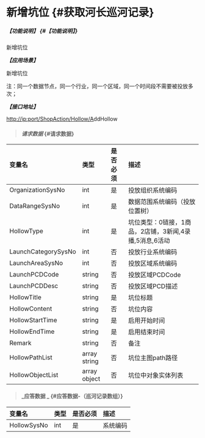 # 新增坑位 {#获取河长巡河记录}

##### _【功能说明】_ {#【功能说明】}

新增坑位

_**【应用场景】**_

新增坑位

注：同一个数据节点，同一个行业，同一个区域，同一个时间段不需要被投放多次；

_**【接口地址】**_

[http://ip:port/ShopAction/Hollow/A](http://ip:port/HMQuery/PatrolRiver/GetPatrolRivers)ddHollow

> #### _请求数据_ {#请求数据}

| 变量名 | 类型 | 是否必须 | 描述 |
| :--- | :--- | :--- | :--- |
| OrganizationSysNo | int | 是 | 投放组织系统编码 |
| DataRangeSysNo | int | 是 | 数据范围系统编码（投放位置树） |
| HollowType | int | 是 | 坑位类型：0链接，1商品，2店铺，3新闻,4录播,5消息,6活动|
| LaunchCategorySysNo | int | 否 | 投放行业系统编码 |
| LaunchAreaSysNo | int | 否 | 投放区域系统编码 |
| LaunchPCDCode | string | 否 | 投放区域PCDCode |
| LaunchPCDDesc | string | 否 | 投放区域PCD描述 |
| HollowTitle | string | 是 | 坑位标题 |
| HollowContent | string | 否 | 坑位内容 |
| HollowStartTime | string | 是 | 启用开始时间 |
| HollowEndTime | string | 是 | 启用结束时间 |
| Remark | string | 否 | 备注 |
| HollowPathList | array string | 否 | 坑位主图path路径 |
| HollowObjectList | array object | 否 | 坑位中对象实体列表 |

> #### _应答数据 _ {#应答数据-（巡河记录数组）}

| 变量名 | 类型 | 是否必须 | 描述 |
| :--- | :--- | :--- | :--- |
| HollowSysNo | int | 是 | 系统编码 |




